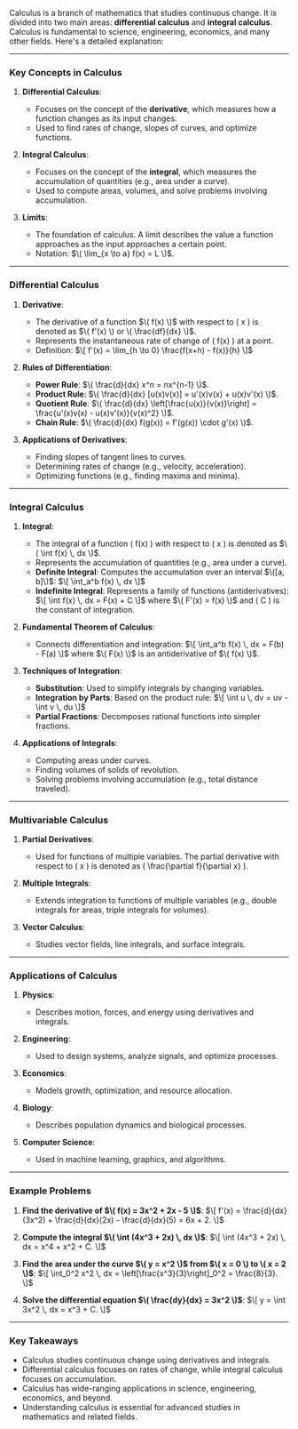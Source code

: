 Calculus is a branch of mathematics that studies continuous change. It is divided into two main areas: **differential calculus** and **integral calculus**. Calculus is fundamental to science, engineering, economics, and many other fields. Here's a detailed explanation:

---

### **Key Concepts in Calculus**

1. **Differential Calculus**:
   - Focuses on the concept of the **derivative**, which measures how a function changes as its input changes.
   - Used to find rates of change, slopes of curves, and optimize functions.

2. **Integral Calculus**:
   - Focuses on the concept of the **integral**, which measures the accumulation of quantities (e.g., area under a curve).
   - Used to compute areas, volumes, and solve problems involving accumulation.

3. **Limits**:
   - The foundation of calculus. A limit describes the value a function approaches as the input approaches a certain point.
   - Notation: $\( \lim_{x \to a} f(x) = L \)$.

---

### **Differential Calculus**

1. **Derivative**:
   - The derivative of a function $\( f(x) \)$ with respect to \( x \) is denoted as $\( f'(x) \) or \( \frac{df}{dx} \)$.
   - Represents the instantaneous rate of change of \( f(x) \) at a point.
   - Definition:
     $\[
     f'(x) = \lim_{h \to 0} \frac{f(x+h) - f(x)}{h}
     \]$

2. **Rules of Differentiation**:
   - **Power Rule**: $\( \frac{d}{dx} x^n = nx^{n-1} \)$.
   - **Product Rule**: $\( \frac{d}{dx} [u(x)v(x)] = u'(x)v(x) + u(x)v'(x) \)$.
   - **Quotient Rule**: $\( \frac{d}{dx} \left[\frac{u(x)}{v(x)}\right] = \frac{u'(x)v(x) - u(x)v'(x)}{v(x)^2} \)$.
   - **Chain Rule**: $\( \frac{d}{dx} f(g(x)) = f'(g(x)) \cdot g'(x) \)$.

3. **Applications of Derivatives**:
   - Finding slopes of tangent lines to curves.
   - Determining rates of change (e.g., velocity, acceleration).
   - Optimizing functions (e.g., finding maxima and minima).

---

### **Integral Calculus**

1. **Integral**:
   - The integral of a function \( f(x) \) with respect to \( x \) is denoted as $\( \int f(x) \, dx \)$.
   - Represents the accumulation of quantities (e.g., area under a curve).
   - **Definite Integral**: Computes the accumulation over an interval $\([a, b]\)$:
     $\[
     \int_a^b f(x) \, dx
     \]$
   - **Indefinite Integral**: Represents a family of functions (antiderivatives):
     $\[
     \int f(x) \, dx = F(x) + C
     \]$
     where $\( F'(x) = f(x) \)$ and \( C \) is the constant of integration.

2. **Fundamental Theorem of Calculus**:
   - Connects differentiation and integration:
     $\[
     \int_a^b f(x) \, dx = F(b) - F(a)
     \]$
     where $\( F(x) \)$ is an antiderivative of $\( f(x) \)$.

3. **Techniques of Integration**:
   - **Substitution**: Used to simplify integrals by changing variables.
   - **Integration by Parts**: Based on the product rule:
     $\[
     \int u \, dv = uv - \int v \, du
     \]$
   - **Partial Fractions**: Decomposes rational functions into simpler fractions.

4. **Applications of Integrals**:
   - Computing areas under curves.
   - Finding volumes of solids of revolution.
   - Solving problems involving accumulation (e.g., total distance traveled).

---

### **Multivariable Calculus**

1. **Partial Derivatives**:
   - Used for functions of multiple variables. The partial derivative with respect to \( x \) is denoted as \( \frac{\partial f}{\partial x} \).

2. **Multiple Integrals**:
   - Extends integration to functions of multiple variables (e.g., double integrals for areas, triple integrals for volumes).

3. **Vector Calculus**:
   - Studies vector fields, line integrals, and surface integrals.

---

### **Applications of Calculus**

1. **Physics**:
   - Describes motion, forces, and energy using derivatives and integrals.

2. **Engineering**:
   - Used to design systems, analyze signals, and optimize processes.

3. **Economics**:
   - Models growth, optimization, and resource allocation.

4. **Biology**:
   - Describes population dynamics and biological processes.

5. **Computer Science**:
   - Used in machine learning, graphics, and algorithms.

---

### **Example Problems**

1. **Find the derivative of $\( f(x) = 3x^2 + 2x - 5 \)$**:
   $\[
   f'(x) = \frac{d}{dx}(3x^2) + \frac{d}{dx}(2x) - \frac{d}{dx}(5) = 6x + 2.
   \]$

2. **Compute the integral $\( \int (4x^3 + 2x) \, dx \)$**:
   $\[
   \int (4x^3 + 2x) \, dx = x^4 + x^2 + C.
   \]$

3. **Find the area under the curve $\( y = x^2 \)$ from $\( x = 0 \) to \( x = 2 \)$**:
   $\[
   \int_0^2 x^2 \, dx = \left[\frac{x^3}{3}\right]_0^2 = \frac{8}{3}.
   \]$

4. **Solve the differential equation $\( \frac{dy}{dx} = 3x^2 \)$**:
   $\[
   y = \int 3x^2 \, dx = x^3 + C.
   \]$

---

### **Key Takeaways**
- Calculus studies continuous change using derivatives and integrals.
- Differential calculus focuses on rates of change, while integral calculus focuses on accumulation.
- Calculus has wide-ranging applications in science, engineering, economics, and beyond.
- Understanding calculus is essential for advanced studies in mathematics and related fields.
